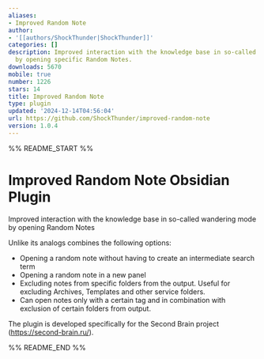 ```yaml
---
aliases:
- Improved Random Note
author:
- '[[authors/ShockThunder|ShockThunder]]'
categories: []
description: Improved interaction with the knowledge base in so-called wandering mode
  by opening specific Random Notes.
downloads: 5670
mobile: true
number: 1226
stars: 14
title: Improved Random Note
type: plugin
updated: '2024-12-14T04:56:04'
url: https://github.com/ShockThunder/improved-random-note
version: 1.0.4
---
```


%% README_START %%

# Improved Random Note Obsidian Plugin

Improved interaction with the knowledge base in so-called wandering mode by opening Random Notes

Unlike its analogs combines the following options:

- Opening a random note without having to create an intermediate search term
- Opening a random note in a new panel
- Excluding notes from specific folders from the output. Useful for excluding Archives, Templates and other service folders.
- Can  open notes only with a certain tag and in combination with exclusion of certain folders from output.

The plugin is developed specifically for the Second Brain project (https://second-brain.ru/).



%% README_END %%